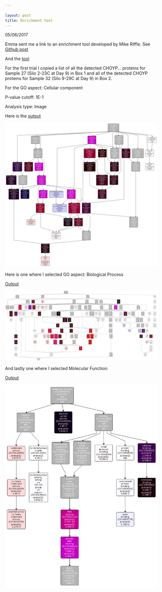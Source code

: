 ```yaml
---

layout: post
title: Enrichment tool
---
```


05/06/2017

Emma sent me a link to an enrichment tool developed by Mike Riffle. See [Github post](https://github.com/sr320/LabDocs/issues/601)

And the [tool](http://www.yeastrc.org/compgo_oyster/pages/goAnalysisForm.jsp)

For the first trial I copied a list of all the detected CHOYP... proteins for Sample 27 (Silo 2-23C at Day 9) in Box 1 and all of the detected CHOYP proteins for Sample 32 (Silo 9-29C at Day 9) in Box 2. 

For the GO aspect: Cellular component

P-value cutoff: 1E-1

Analysis type: Image

Here is the [output](https://raw.githubusercontent.com/Ellior2/Ellior2.github.io/master/images/EnrichmentCell27.32ALL.png)

![im](https://raw.githubusercontent.com/Ellior2/Ellior2.github.io/master/images/EnrichmentCell27.32ALL.png)

Here is one where I selected GO aspect: Biological Process

[Output](https://raw.githubusercontent.com/Ellior2/Ellior2.github.io/master/images/EnrichmentBio27.32ALL.png)

![im](https://raw.githubusercontent.com/Ellior2/Ellior2.github.io/master/images/EnrichmentBio27.32ALL.png)

And lastly one where I selected Molecular Function:

[Output](https://raw.githubusercontent.com/Ellior2/Ellior2.github.io/master/images/EnrichmentMol27.32ALL.png)

![im](https://raw.githubusercontent.com/Ellior2/Ellior2.github.io/master/images/EnrichmentMol27.32ALL.png)